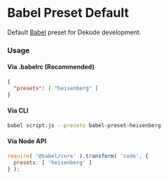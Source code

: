 # Babel Preset Default
Default [Babel](https://babeljs.io/) preset for Dekode development.

### Usage
#### Via .babelrc (Recommended)
```json
{
  "presets": [ "heisenberg" ]
}
```

#### Via CLI
```bash
babel script.js --presets babel-preset-heisenberg
```

#### Via Node API
```js
require( '@babel/core' ).transform( 'code', {
  presets: [ 'heisenberg' ]
} );
```
